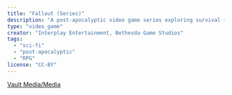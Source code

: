 ```yaml
---
title: "Fallout (Series)"
description: "A post-apocalyptic video game series exploring survival in a nuclear wasteland."
type: "video_game"
creator: "Interplay Entertainment, Bethesda Game Studios"
tags:
  - "sci-fi"
  - "post-apocalyptic"
  - "RPG"
license: "CC-BY"
---
```


[Vault Media/Media](/Vault%20Media/Media)